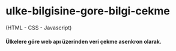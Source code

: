 # ulke-bilgisine-gore-bilgi-cekme
(HTML - CSS - Javascript)

#### Ülkelere göre web apı üzerinden veri çekme asenkron olarak.
